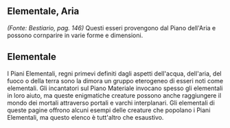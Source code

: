 ## **Elementale, Aria**

*(Fonte: Bestiario, pag. 146)* Questi esseri provengono dal Piano dell'Aria e possono cornparire in varie forme e dimensioni.

## **Elementale**

I Piani Elementali, regni primevi definiti dagli aspetti dell'acqua, dell'aria, del fuoco o della terra sono la dimora un gruppo eterogeneo di esseri noti come elementali. Gli incantatori sul Piano Materiale invocano spesso gli elementali in loro aiuto, ma queste enigmatiche creature possono anche raggiungere il mondo dei mortali attraverso portali e varchi interplanari. Gli elementali di queste pagine offrono alcuni esempi delle creature che popolano i Piani Elementali, ma questo elenco è tutt'altro che esaustivo.
